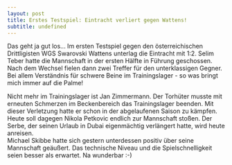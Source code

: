 ```yaml
---
layout: post
title: Erstes Testspiel: Eintracht verliert gegen Wattens!
subtitle: undefined
---
```


Das geht ja gut los... Im ersten Testspiel gegen den österreichischen Drittligisten WGS Swarovski Wattens unterlag die Eintracht mit 1:2. Selim Teber hatte die Mannschaft in der ersten Hälfte in Führung geschossen. Nach dem Wechsel fielen dann zwei Treffer für den unterklassigen Gegner. Bei allem Verständnis für schwere Beine im Trainingslager - so was bringt mich immer auf die Palme!

Nicht mehr im Trainingslager ist Jan Zimmermann. Der Torhüter musste mit erneuten Schmerzen im Beckenbereich das Trainingslager beenden. Mit dieser Verletzung hatte er schon in der abgelaufenen Saison zu kämpfen.  
Heute soll dagegen Nikola Petkovic endlich zur Mannschaft stoßen. Der Serbe, der seinen Urlaub in Dubai eigenmächtig verlängert hatte, wird heute anreisen.  
Michael Skibbe hatte sich gestern unterdessen positiv über seine Mannschaft geäußert. Das technische Niveau und die Spielschnelligkeit seien besser als erwartet. Na wunderbar :-)
